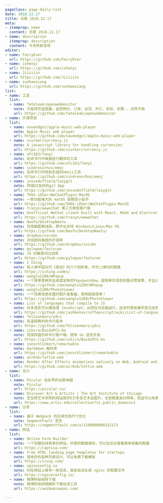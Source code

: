 ```yaml
---
pageClass: page-daily-list
date: 2018.12.17
title: 日报 2018.12.17
meta:
- itemprop: name
  content: 日报 2018.12.17
- name: description
  itemprop: description
  content: 今天的新发现
editor:
- name: FairyEver
  url: https://github.com/FairyEver
- name: ishenyi
  url: https://github.com/ishenyi
- name: Jiiiiiin
  url: https://github.com/Jiiiiiin
- name: sunhaoxiang
  url: https://github.com/sunhaoxiang
list:
- name: 工具
  list:
  - name: fateleak/openwebmonitor
    note: 万能网页监控器，监控物价、订单、出货、外汇、折扣、彩票...无所不能
    url: https://github.com/fateleak/openwebmonitor
- name: 开源项目
  list:
  - name: naveedgol/apple-music-web-player
    note: Apple Music web player
    url: https://github.com/naveedgol/apple-music-web-player
  - name: scurker/currency.js
    note: A javascript library for handling currencies
    url: https://github.com/scurker/currency.js
  - name: afc163/fanyi
    note: 在命令行中直接进行翻译的工具
    url: https://github.com/afc163/fanyi
  - name: sindresorhus/emoj
    note: 在命令行中找到合适的emoji工具
    url: https://github.com/sindresorhus/emoj
  - name: jesseduffield/lazygit
    note: 终端UI友好的git App
    url: https://github.com/jesseduffield/lazygit
  - name: TKkk-iOSer/WeChatPlugin-MacOS
    note: 一款功能强大的 macOS 版微信小助手
    url: https://github.com/TKkk-iOSer/WeChatPlugin-MacOS
  - name: trazyn/weweChat 第三方微信客户端
    note: Unofficial WeChat client built with React, MobX and Electron.
    url: https://github.com/trazyn/weweChat
  - name: NaoTu/DesktopNaotu
    note: 百度脑图离线版，跨平台支持 Windows/Linux/Mac OS
    url: https://github.com/NaoTu/DesktopNaotu/
  - name: dropbox/zxcvbn
    note: 评估密码强度的开源库
    url: https://github.com/dropbox/zxcvbn
  - name: pyloque/fastscan
    note: JS 的敏感词过滤库
    url: https://github.com/pyloque/fastscan
  - name: I Ching
    note: 有人用中国古代《易经》的六十四卦象，作为二维码的图像
    url: https://iching.codes/
  - name: wanglu1209/WPopup
    note: 一个简单使用并且高度定制的Popupwindow。超简单实现朋友圈点赞效果，并且只用一个WPopup！完全不用担心复用问题！点击切换动画效果等！
    url: https://github.com/wanglu1209/WPopup
  - name: wanglu1209/PhotoViewer
    note: 一个仿微信朋友圈的图片查看器，使用超级简单！
    url: https://github.com/wanglu1209/PhotoViewer
  - name: List of languages that compile to JS
    note: 许多语言可以编译成 JavaScript，从而在浏览器运行，这张列表收集所有已经有编译工具编译成 JavaScript 的语言
    url: https://github.com/jashkenas/coffeescript/wiki/List-of-languages-that-compile-to-JS
  - name: felixonmars/ydcv
    note: 有道辞典的命令行版本
    url: https://github.com/felixonmars/ydcv
  - name: iikira/BaiduPCS-Go
    note: 百度网盘的命令行客户端，使用 Go 语言开发
    url: https://github.com/iikira/BaiduPCS-Go
  - name: jonschlinkert/remarkable
    note: markdown 解析库
    url: https://github.com/jonschlinkert/remarkable
  - name: airbnb/lottie-web
    note: Render After Effects animations natively on Web, Android and iOS, and React Native. http://airbnb.io/lottie/
    url: https://github.com/airbnb/lottie-web
- name: 设计
  list:
  - name: Picular 色彩界的谷歌神器
    note: Picular
    url: https://picular.co/
  - name: Discover Art & Artists | The Art Institute of Chicago
    note: 芝加哥艺术学院的网站提供5万多张艺术品图片，全部都是高分辨率，而且可以免费使用
    url: https://www.artic.edu/collection?is_public_domain=1
- name: 分享
  list:
  - name: 基于 Webpack 的应用包体尺寸优化
    note: SegmentFault 思否
    url: https://segmentfault.com/a/1190000008151173
- name: 网站
  list:
  - name: Online Form Builder
    note: 一个创建在线表单的网站，并提供数据储存，可以在后台查看表单收集的数据
    url: https://captisa.com/
  - name: Free HTML landing page templates for startups
    note: 落地页的各种页面设计，可以免费下载模板
    url: https://cruip.com/
  - name: nginxconfig.io
    note: 你在网站上填写一些信息，就会自动生成 nginx 的配置文件
    url: https://nginxconfig.io/
  - name: 微博秒拍视频下载
    note: 微博秒拍视频解析下载在线工具
    url: https://weibomiaopai.com/

---
```


<daily-list v-bind="$page.frontmatter"/>